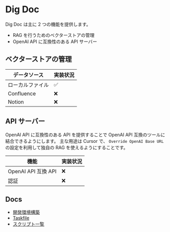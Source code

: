 # Dig Doc

Dig Doc は主に 2 つの機能を提供します。

- RAG を行うためのベクターストアの管理
- OpenAI API に互換性のある API サーバー

## ベクターストアの管理

| データソース | 実装状況 |
| --- | --- |
| ローカルファイル | ✅ |
| Confluence | ❌️ |
| Notion | ❌️ |

## API サーバー

OpenAI API に互換性のある API を提供することで OpenAI API 互換のツールに結合できるようにします。
主な用途は Cursor で、 `Override OpenAI Base URL` の設定を利用して独自の RAG を使えるようにすることです。

| 機能 | 実装状況 |
| --- | --- |
| OpenAI API 互換 API | ❌️ |
| 認証 | ❌️ |

## Docs

- [開発環境構築](docs/開発環境構築.md)
- [Taskfile](docs/taskfile.md)
- [スクリプト一覧](docs/scripts/index.md)
